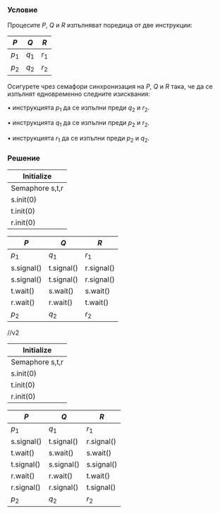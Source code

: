 ### Условие

Процесите $P$, $Q$ и $R$ изпълняват поредица от две инструкции:

|  $P$  |  $Q$  |  $R$  |
|-------|-------|-------|
| $p_1$ | $q_1$ | $r_1$ |
| $p_2$ | $q_2$ | $r_2$ |

Осигурете чрез семафори синхронизация на $P$, $Q$ и $R$ така, че да се изпълнят едновременно следните
изисквания:

• инструкцията $p_1$ да се изпълни преди $q_2$ и $r_2$.

• инструкцията $q_1$ да се изпълни преди $p_2$ и $r_2$.

• инструкцията $r_1$ да се изпълни преди $p_2$ и $q_2$.


### Решение

| Initialize  |
|-------------|
| Semaphore s,t,r |
| s.init(0)   |
| t.init(0)   |
| r.init(0)   |


|  $P$  |  $Q$  |  $R$  |
|-------|-------|-------|
|$p_1$       | $q_1$       | $r_1$|
|s.signal()| t.signal()| r.signal()|
|s.signal()| t.signal()| r.signal()|
|t.wait()  | s.wait()  | s.wait()|
|r.wait()  | r.wait()  | t.wait()|
|$p_2$       | $q_2$       | $r_2$|


//v2

| Initialize  |
|-------------|
| Semaphore s,t,r |
| s.init(0)   |
| t.init(0)   |
| r.init(0)   |


|  $P$  |  $Q$  |  $R$  |
|-------|-------|-------|
|$p_1$       | $q_1$        |$r_1$|
|s.signal()| t.signal() |r.signal()|
|t.wait()  | s.wait()   |s.wait()|
|t.signal()| s.signal() |s.signal()|
|r.wait()  | r.wait()   |t.wait()|
|r.signal()| r.signal() |t.signal() |
|$p_2$       | $q_2$        |$r_2$|
